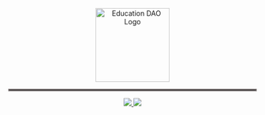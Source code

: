 <div align="center">
	<picture>
	  <source
			media="(prefers-color-scheme: dark)"
			srcset="https://user-images.githubusercontent.com/32048693/174672331-12ae923a-11f9-4a3c-a1a8-e10bd8331915.svg"
			style="height: 100px">
	  <source
			media="(prefers-color-scheme: light)"
				srcset="https://user-images.githubusercontent.com/32048693/174672652-71ef5880-3213-4cc0-be4f-db3248aeb852.svg">
	  	<img
      height=150
			alt="Education DAO Logo"
			src="https://user-images.githubusercontent.com/32048693/174672331-12ae923a-11f9-4a3c-a1a8-e10bd8331915.svg">
	</picture>
</div>

<hr style="border:2px solid #7D7676">

<div align=center>
  <a href='https://www.figma.com/file/aV8gROoiNFZGlKVT7dvfhb/UI-system?node-id=227%3A1088'>
    <img src='https://img.shields.io/badge/Figma-F24E1E?style=for-the-badge&logo=figma&logoColor=white' />
  </a>
  <a href='https://join.education-dao.org/'>
    <img src='https://img.shields.io/badge/Discord-7289DA?style=for-the-badge&logo=discord&logoColor=white' />
  </a>
</div>

